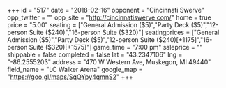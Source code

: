 +++
id = "517"
date = "2018-02-16"
opponent = "Cincinnati Swerve"
opp_twitter = ""
opp_site = "http://cincinnatiswerve.com/"
home = true
price = "5.00"
seating = ["General Admission ($5)","Party Deck ($5)","12-person Suite ($240)","16-person Suite ($320)"]
seatingprices = ["General Admission ($5)","Party Deck ($5)","12-person Suite ($240)[+1175]","16-person Suite ($320)[+1575]"]
game_time = "7:00 pm"
saleprice = ""
shippable = false
completed = false
lat = "43.2347106"
lng = "-86.2555203"
address = "470 W Western Ave, Muskegon, MI 49440"
field_name = "LC Walker Arena"
google_map = "https://goo.gl/maps/SqQYpy4qmnS2"
+++